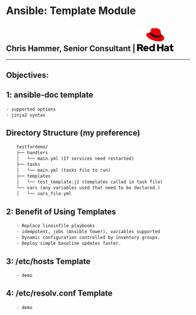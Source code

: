 # Ansible: Template Module
## Chris Hammer, Senior Consultant | <img src="redhat-logo.png" style="width:100px;"/>
---


## Objectives:
##    1: ansible-doc template
    - supported options
    - jinja2 syntax
        
## Directory Structure (my preference)
        testfordemo/
        ├── handlers
        │   └── main.yml (If services need restarted)
        ├── tasks
        │   └── main.yml (tasks file to run)
        ├── templates
        │   └── test_template.j2 (templates called in task file)
        └── vars (any variables used that need to be declared.)
        │   └── vars_file.yml


## 2: Benefit of Using Templates
        - Replace lineinfile playbooks
        - idempotent, jobs (Ansible Tower), variables supported
        - Dynamic configuration controlled by inventory groups.
        - Deploy simple baseline updates faster.

## 3: /etc/hosts Template
        - demo

## 4: /etc/resolv.conf Template
        - demo
